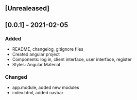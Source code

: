 ## [Unrealeased]

## [0.0.1] - 2021-02-05

### Added
- README, changelog, gitignore files
- Created angular project
- Components: log in, client interface, user interface, register
- Styles: Angular Material

### Changed
- app.module, added new modules
- index.html, added navbar
